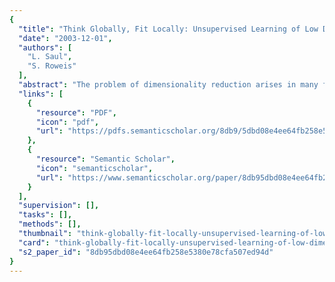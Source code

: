 ```yaml
---
{
  "title": "Think Globally, Fit Locally: Unsupervised Learning of Low Dimensional Manifold",
  "date": "2003-12-01",
  "authors": [
    "L. Saul",
    "S. Roweis"
  ],
  "abstract": "The problem of dimensionality reduction arises in many fields of information processing, including machine learning, data compression, scientific visualization, pattern recognition, and neural computation. Here we describe locally linear embedding (LLE), an unsupervised learning algorithm that computes low dimensional, neighborhood preserving embeddings of high dimensional data. The data, assumed to be sampled from an underlying manifold, are mapped into a single global coordinate system of lower dimensionality. The mapping is derived from the symmetries of locally linear reconstructions, and the actual computation of the embedding reduces to a sparse eigenvalue problem. Notably, the optimizations in LLE---though capable of generating highly nonlinear embeddings---are simple to implement, and they do not involve local minima. In this paper, we describe the implementation of the algorithm in detail and discuss several extensions that enhance its performance. We present results of the algorithm applied to data sampled from known manifolds, as well as to collections of images of faces, lips, and handwritten digits. These examples are used to provide extensive illustrations of the algorithm's performance---both successes and failures---and to relate the algorithm to previous and ongoing work in nonlinear dimensionality reduction.",
  "links": [
    {
      "resource": "PDF",
      "icon": "pdf",
      "url": "https://pdfs.semanticscholar.org/8db9/5dbd08e4ee64fb258e5380e78cfa507ed94d.pdf"
    },
    {
      "resource": "Semantic Scholar",
      "icon": "semanticscholar",
      "url": "https://www.semanticscholar.org/paper/8db95dbd08e4ee64fb258e5380e78cfa507ed94d"
    }
  ],
  "supervision": [],
  "tasks": [],
  "methods": [],
  "thumbnail": "think-globally-fit-locally-unsupervised-learning-of-low-dimensional-manifold-thumb.jpg",
  "card": "think-globally-fit-locally-unsupervised-learning-of-low-dimensional-manifold-card.jpg",
  "s2_paper_id": "8db95dbd08e4ee64fb258e5380e78cfa507ed94d"
}
---
```


